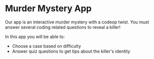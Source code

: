 # Murder Mystery App

Our app is an interactive murder mystery with a codeop twist. You must answer several coding related questions to reveal a killer! 

In this app you will be able to:
 - Choose a case based on difficulty
 - Answer quiz questions to get tips about the killer's identity
 